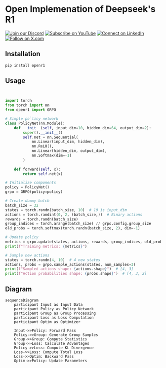 

# Open Implemenation of Deepseek's R1

[![Join our Discord](https://img.shields.io/badge/Discord-Join%20our%20server-5865F2?style=for-the-badge&logo=discord&logoColor=white)](https://discord.gg/agora-999382051935506503) [![Subscribe on YouTube](https://img.shields.io/badge/YouTube-Subscribe-red?style=for-the-badge&logo=youtube&logoColor=white)](https://www.youtube.com/@kyegomez3242) [![Connect on LinkedIn](https://img.shields.io/badge/LinkedIn-Connect-blue?style=for-the-badge&logo=linkedin&logoColor=white)](https://www.linkedin.com/in/kye-g-38759a207/) [![Follow on X.com](https://img.shields.io/badge/X.com-Follow-1DA1F2?style=for-the-badge&logo=x&logoColor=white)](https://x.com/kyegomezb)


## Installation

```bash
pip install openr1
```

## Usage

```python


import torch
from torch import nn
from openr1 import GRPO

# Simple po`licy network
class PolicyNet(nn.Module):
    def __init__(self, input_dim=10, hidden_dim=64, output_dim=2):
        super().__init__()
        self.net = nn.Sequential(
            nn.Linear(input_dim, hidden_dim),
            nn.ReLU(),
            nn.Linear(hidden_dim, output_dim),
            nn.Softmax(dim=-1)
        )
    
    def forward(self, x):
        return self.net(x)

# Initialize components
policy = PolicyNet()
grpo = GRPO(policy=policy)

# Create dummy batch
batch_size = 32
states = torch.randn(batch_size, 10)  # 10 is input_dim
actions = torch.randint(0, 2, (batch_size,))  # Binary actions
rewards = torch.randn(batch_size)
group_indices = torch.arange(batch_size) // grpo.config.group_size
old_probs = torch.softmax(torch.randn(batch_size, 2), dim=-1)

# Update policy
metrics = grpo.update(states, actions, rewards, group_indices, old_probs)
print(f"Training metrics: {metrics}")

# Sample new actions
states = torch.randn(4, 10)  # 4 new states
actions, probs = grpo.sample_actions(states, num_samples=3)
print(f"Sampled actions shape: {actions.shape}")  # [4, 3]
print(f"Action probabilities shape: {probs.shape}")  # [4, 3, 2]
```


## Diagram


```mermaid
sequenceDiagram
    participant Input as Input Data
    participant Policy as Policy Network
    participant Group as Group Processing
    participant Loss as Loss Computation
    participant Optim as Optimizer
    
    Input->>Policy: Forward Pass
    Policy->>Group: Generate Group Samples
    Group->>Group: Compute Statistics
    Group->>Loss: Calculate Advantages
    Policy->>Loss: Compute KL Divergence
    Loss->>Loss: Compute Total Loss
    Loss->>Optim: Backward Pass
    Optim->>Policy: Update Parameters
```